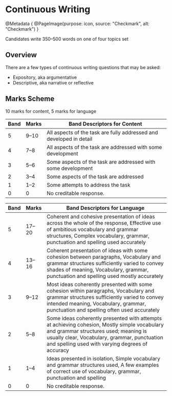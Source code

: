 # Continuous Writing

@Metadata {
    @PageImage(purpose: icon, source: "Checkmark", alt: "Checkmark")
}

Candidates write 350–500 words on one of four topics set

## Overview

There are a few types of continuous writing questions that may be asked:
- Expository, aka argumentative
- Descriptive, aka narrative or reflective

## Marks Scheme
10 marks for content, 5 marks for language

| Band | Marks | Band Descriptors for Content |
| --- | --- | --- |
| 5 | 9–10 | All aspects of the task are fully addressed and developed in detail |
| 4 | 7–8 | All aspects of the task are addressed with some development |
| 3 | 5–6 | Some aspects of the task are addressed with some development |
| 2 | 3–4 | Some aspects of the task are addressed |
| 1 | 1–2 | Some attempts to address the task |
| 0 | 0 | No creditable response. |

| Band | Marks | Band Descriptors for Language |
| --- | --- | --- |
| 5 | 17–20 | Coherent and cohesive presentation of ideas across the whole of the response, Effective use of ambitious vocabulary and grammar structures, Complex vocabulary, grammar, punctuation and spelling used accurately |
| 4 | 13–16 | Coherent presentation of ideas with some cohesion between paragraphs, Vocabulary and grammar structures sufficiently varied to convey shades of meaning, Vocabulary, grammar, punctuation and spelling used mostly accurately |
| 3 | 9–12 | Most ideas coherently presented with some cohesion within paragraphs, Vocabulary and grammar structures sufficiently varied to convey intended meaning, Vocabulary, grammar, punctuation and spelling often used accurately |
| 2 | 5–8 | Some ideas coherently presented with attempts at achieving cohesion, Mostly simple vocabulary and grammar structures used; meaning is usually clear, Vocabulary, grammar, punctuation and spelling used with varying degrees of accuracy |
| 1 | 1–4 | Ideas presented in isolation, Simple vocabulary and grammar structures used, A few examples of correct use of vocabulary, grammar, punctuation and spelling |
| 0 | 0 | No creditable response. |

